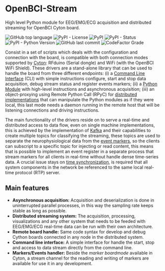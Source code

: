 # OpenBCI-Stream 
High level Python module for EEG/EMG/ECG acquisition and distributed streaming for OpenBCI Cyton board.

![GitHub top language](https://img.shields.io/github/languages/top/un-gcpds/openbci-stream)
![PyPI - License](https://img.shields.io/pypi/l/openbci-stream)
![PyPI](https://img.shields.io/pypi/v/openbci-stream)
![PyPI - Status](https://img.shields.io/pypi/status/openbci-stream)
![PyPI - Python Version](https://img.shields.io/pypi/pyversions/openbci-stream)
![GitHub last commit](https://img.shields.io/github/last-commit/un-gcpds/openbci-stream)
![CodeFactor Grade](https://img.shields.io/codefactor/grade/github/UN-GCPDS/openbci-stream)


Consist in a set of scripts which deals with the configuration and connection with the board, is compatible with both connection modes supported by [Cyton](https://shop.openbci.com/products/cyton-biosensing-board-8-channel?variant=38958638542): RFduino (Serial dongle) and WiFi (with the OpenBCI WiFi Shield). These drivers are a stand-alone library that can be used to handle the board from three different endpoints: (i) a [Command Line Interface](06-command_line_interface.ipynb) (CLI) with simple instructions configure, start and stop data acquisition, debug stream status and register events markers; (ii) a [Python Module](03-data_acuisition.ipynb) with high-level instructions and asynchronous acquisition; (iii) an object-proxying using Remote Python Call (RPyC) for [distributed implementations](A4-server-based-acquisition.ipynb) that can manipulate the Python modules as if they were local, this last mode needs a daemon running in the remote host that will be listening connections and driving instructions.

The main functionality of the drivers reside on to serve a real-time and distributed access to data flow, even on single machine implementations, this is achieved by the implementation of [Kafka](https://kafka.apache.org/) and their capabilities to create multiple topics for classifying the streaming, these topics are used to separate the neurophysiological data from the [event markers](05-stream_markers), so the clients can subscript to a specific topic for injecting or read content, this means that is possible to implement an event register in a separate process that stream markers for all clients in real-time without handle dense time-series data. A crucial issue stays on [time synchronization](A4-server-based_acquisition.ipynb#Step-5---Configure-time-server), is required that all system components in the network be referenced to the same local real-time protocol (RTP) server.

## Main features

  * **Asynchronous acquisition:** Acquisition and deserialization is done in uninterrupted parallel processes, in this way the sampling rate keeps stable as long as possible.
  * **Distributed streaming system:** The acquisition, processing, visualizations  and any other system that needs to be feeded with EEG/EMG/ECG real-time data can be run with their own architecture.
  * **Remote board handle:** Same code syntax for develop and debug Cython boards connected in any node in the distributed system.
  * **Command line interface:** A simple interface for handle the start, stop and access to data stream directly from the command line.
  * **Markers/Events handler:** Beside the _marker boardmode_ available in Cyton, a stream channel for the reading and writing of markers are available for use it in any development.

